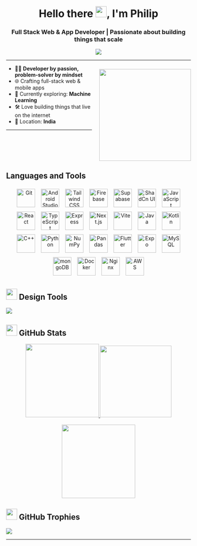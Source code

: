 
<h1 align="center">
  Hello there <img src="https://media.tenor.com/_rAgn1VgQdIAAAAi/wave.gif" width="30">, I'm Philip
</h1>

<h3 align="center">Full Stack Web & App Developer | Passionate about building things that scale</h3>

<p align="center">
  <a href="https://visitorbadge.io/status?path=https://github.com/PhilipJohn005">
    <img src="https://api.visitorbadge.io/api/visitors?path=https://github.com/PhilipJohn005&label=Views&labelColor=%232ccce4&countColor=%23222222&style=flat" />
  </a>
</p>

---

<img src="https://64.media.tumblr.com/0870408ef69639327475f93f665ac490/92c7bc6db974c4d5-ab/s2048x3072/ee299068d73c2a392fc857eef0b8dd7bb830351e.gif" width="250" align="right" style="margin-left: 20px; margin-top: 10px;" />

<!-- 👇 Now the text flows nicely without crowding -->

- 🧑‍💻 **Developer by passion, problem-solver by mindset**  
- 🌐 Crafting full-stack web & mobile apps  
- 🧠 Currently exploring: **Machine Learning**  
- 🛠️ Love building things that live on the internet  
- 📍 Location: **India**

---


<br/><br/><br/><br/> 


## **Languages and Tools**
<div align="center">
  <span style="display:inline-block; vertical-align:middle; margin: 6px;">
    <img width="50" src="https://raw.githubusercontent.com/marwin1991/profile-technology-icons/refs/heads/main/icons/git.png" alt="Git" title="Git"/>
  </span>
  <span style="display:inline-block; vertical-align:middle; margin: 6px;">
    <img width="50" src="https://raw.githubusercontent.com/marwin1991/profile-technology-icons/refs/heads/main/icons/android_studio.png" alt="Android Studio" title="Android Studio"/>
  </span>
  <span style="display:inline-block; vertical-align:middle; margin: 6px;">
    <img width="50" src="https://raw.githubusercontent.com/marwin1991/profile-technology-icons/refs/heads/main/icons/tailwind_css.png" alt="Tailwind CSS" title="Tailwind CSS"/>
  </span>
  <span style="display:inline-block; vertical-align:middle; margin: 6px;">
    <img width="50" src="https://raw.githubusercontent.com/marwin1991/profile-technology-icons/refs/heads/main/icons/firebase.png" alt="Firebase" title="Firebase"/>
  </span>
  <span style="display:inline-block; vertical-align:middle; margin: 6px;">
    <img width="50" src="https://raw.githubusercontent.com/marwin1991/profile-technology-icons/refs/heads/main/icons/supabase.png" alt="Supabase" title="Supabase"/>
  </span>
  <span style="display:inline-block; vertical-align:middle; margin: 6px;">
    <img width="50" src="https://raw.githubusercontent.com/marwin1991/profile-technology-icons/refs/heads/main/icons/shadcn_ui.png" alt="ShadCn UI" title="ShadCn UI"/>
  </span>
  <span style="display:inline-block; vertical-align:middle; margin: 6px;">
    <img width="50" src="https://raw.githubusercontent.com/marwin1991/profile-technology-icons/refs/heads/main/icons/javascript.png" alt="JavaScript" title="JavaScript"/>
  </span>
  <span style="display:inline-block; vertical-align:middle; margin: 6px;">
    <img width="50" src="https://raw.githubusercontent.com/marwin1991/profile-technology-icons/refs/heads/main/icons/react.png" alt="React" title="React"/>
  </span>
  <span style="display:inline-block; vertical-align:middle; margin: 6px;">
    <img width="50" src="https://raw.githubusercontent.com/marwin1991/profile-technology-icons/refs/heads/main/icons/typescript.png" alt="TypeScript" title="TypeScript"/>
  </span>
  <span style="display:inline-block; vertical-align:middle; margin: 6px;">
    <img width="50" src="https://raw.githubusercontent.com/marwin1991/profile-technology-icons/refs/heads/main/icons/express.png" alt="Express" title="Express"/>
  </span>
  <span style="display:inline-block; vertical-align:middle; margin: 6px;">
    <img width="50" src="https://raw.githubusercontent.com/marwin1991/profile-technology-icons/refs/heads/main/icons/next_js.png" alt="Next.js" title="Next.js"/>
  </span>
  <span style="display:inline-block; vertical-align:middle; margin: 6px;">
    <img width="50" src="https://raw.githubusercontent.com/marwin1991/profile-technology-icons/refs/heads/main/icons/vite.png" alt="Vite" title="Vite"/>
  </span>
  <span style="display:inline-block; vertical-align:middle; margin: 6px;">
    <img width="50" src="https://raw.githubusercontent.com/marwin1991/profile-technology-icons/refs/heads/main/icons/java.png" alt="Java" title="Java"/>
  </span>
  <span style="display:inline-block; vertical-align:middle; margin: 6px;">
    <img width="50" src="https://raw.githubusercontent.com/marwin1991/profile-technology-icons/refs/heads/main/icons/kotlin.png" alt="Kotlin" title="Kotlin"/>
  </span>
  <span style="display:inline-block; vertical-align:middle; margin: 6px;">
    <img width="50" src="https://raw.githubusercontent.com/marwin1991/profile-technology-icons/refs/heads/main/icons/c++.png" alt="C++" title="C++"/>
  </span>
  <span style="display:inline-block; vertical-align:middle; margin: 6px;">
    <img width="50" src="https://raw.githubusercontent.com/marwin1991/profile-technology-icons/refs/heads/main/icons/python.png" alt="Python" title="Python"/>
  </span>
  <span style="display:inline-block; vertical-align:middle; margin: 6px;">
    <img width="50" src="https://raw.githubusercontent.com/marwin1991/profile-technology-icons/refs/heads/main/icons/numpy.png" alt="NumPy" title="NumPy"/>
  </span>
  <span style="display:inline-block; vertical-align:middle; margin: 6px;">
    <img width="50" src="https://raw.githubusercontent.com/marwin1991/profile-technology-icons/refs/heads/main/icons/pandas.png" alt="Pandas" title="Pandas"/>
  </span>
  <span style="display:inline-block; vertical-align:middle; margin: 6px;">
    <img width="50" src="https://raw.githubusercontent.com/marwin1991/profile-technology-icons/refs/heads/main/icons/flutter.png" alt="Flutter" title="Flutter"/>
  </span>
  <span style="display:inline-block; vertical-align:middle; margin: 6px;">
    <img width="50" src="https://raw.githubusercontent.com/marwin1991/profile-technology-icons/refs/heads/main/icons/expo.png" alt="Expo" title="Expo"/>
  </span>
  <span style="display:inline-block; vertical-align:middle; margin: 6px;">
    <img width="50" src="https://raw.githubusercontent.com/marwin1991/profile-technology-icons/refs/heads/main/icons/mysql.png" alt="MySQL" title="MySQL"/>
  </span>
  <span style="display:inline-block; vertical-align:middle; margin: 6px;">
    <img width="50" src="https://raw.githubusercontent.com/marwin1991/profile-technology-icons/refs/heads/main/icons/mongodb.png" alt="mongoDB" title="mongoDB"/>
  </span>
  <span style="display:inline-block; vertical-align:middle; margin: 6px;">
    <img width="50" src="https://raw.githubusercontent.com/marwin1991/profile-technology-icons/refs/heads/main/icons/docker.png" alt="Docker" title="Docker"/>
  </span>
  <span style="display:inline-block; vertical-align:middle; margin: 6px;">
    <img width="50" src="https://raw.githubusercontent.com/marwin1991/profile-technology-icons/refs/heads/main/icons/nginx.png" alt="Nginx" title="Nginx"/>
  </span>
  <span style="display:inline-block; vertical-align:middle; margin: 6px;">
    <img width="50" src="https://raw.githubusercontent.com/marwin1991/profile-technology-icons/refs/heads/main/icons/aws.png" alt="AWS" title="AWS"/>
  </span>
</div>


## <img src="https://cdn.glitch.me/project-avatar/78ba4e5b-5ff2-42d0-9ce6-7aafe2d3c594.png?2021-09-07T12:49:58.310Z" width="30"/> **Design Tools**
![](https://img.shields.io/badge/Figma-%23F24E1E.svg?style=for-the-badge&logo=figma&logoColor=white)

## <img src="https://media.tenor.com/LSHKMiRdLggAAAAj/statistics-trending-up.gif" width="30" /> **GitHub Stats**
<div align="center" >
  <a href="https://github.com/PhilipJohn005">
    <img height="200"src="https://github-readme-stats.vercel.app/api?username=PhilipJohn005&theme=algolia&hide_border=false&include_all_commits=false&count_private=false&show_icons=true" />
  </a>
  <a href="https://github.com/PhilipJohn005">
    <img height="195"  src="https://github-readme-stats.vercel.app/api/top-langs/?username=PhilipJohn005&theme=algolia&hide_border=false&align=center&include_all_commits=false&count_private=false&layout=donut&hide=ShaderLab,CMake" />
  </a>
</div>
<br>
<div align="center">
  <a href="https://github.com/PhilipJohn005">
    <img height="200" src="https://github-readme-streak-stats.herokuapp.com/?user=PhilipJohn005&theme=algolia&hide_border=false" />
  </a>
</div>

## <img src="https://media.tenor.com/0ENB5HuTH0gAAAAj/trophy-beker.gif" width="30" /> **GitHub Trophies**
![](https://github-profile-trophy.vercel.app/?username=PhilipJohn005&theme=monokai&no-frame=false&no-bg=true&margin-w=4)


---


